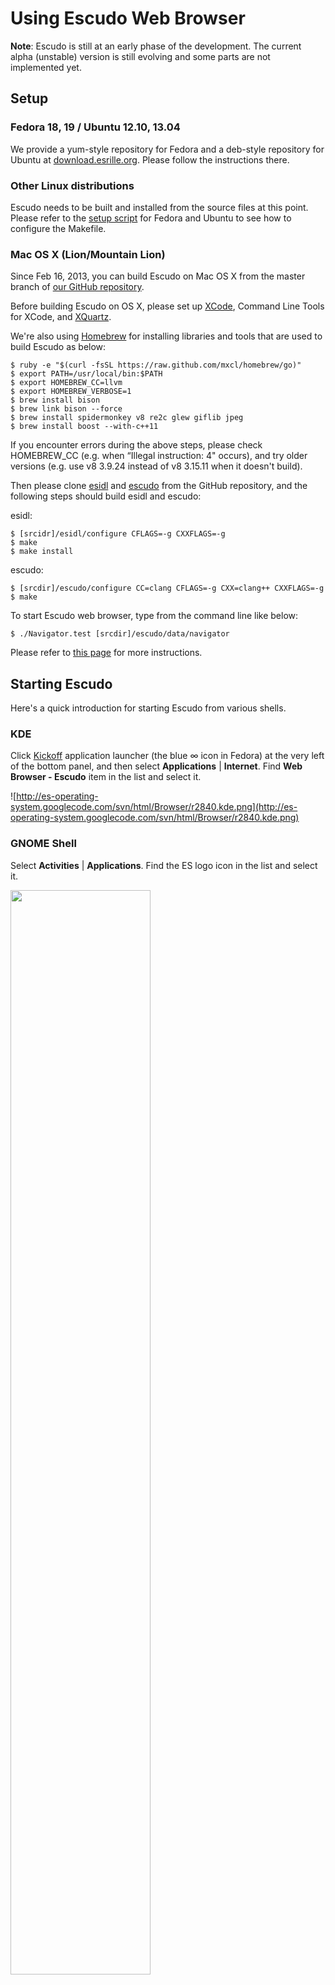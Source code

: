 # Using Escudo Web Browser #

**Note**: Escudo is still at an early phase of the development.
The current alpha (unstable) version is still evolving and some parts are not implemented yet.

## Setup ##

### Fedora 18, 19 / Ubuntu 12.10, 13.04 ###

We provide a yum-style repository for Fedora and
a deb-style repository for Ubuntu
at [download.esrille.org](http://download.esrille.org/).
Please follow the instructions there.

### Other Linux distributions ###

Escudo needs to be built and installed from the source files at this point.
Please refer to the
[setup script](http://es-operating-system.googlecode.com/svn/trunk/setup.escudo)
for Fedora and Ubuntu to see how to configure the Makefile.

### Mac OS X (Lion/Mountain Lion) ###

Since Feb 16, 2013, you can build Escudo on Mac OS X from the master branch of [our GitHub repository](https://github.com/esrille/escudo).

Before building Escudo on OS X, please set up [XCode](https://developer.apple.com/technologies/tools/), Command Line Tools for XCode, and
[XQuartz](http://xquartz.macosforge.org/landing/).

We're also using [Homebrew](http://mxcl.github.com/homebrew/) for installing libraries and tools that are used to build Escudo as below:

```
$ ruby -e "$(curl -fsSL https://raw.github.com/mxcl/homebrew/go)"
$ export PATH=/usr/local/bin:$PATH
$ export HOMEBREW_CC=llvm
$ export HOMEBREW_VERBOSE=1
$ brew install bison
$ brew link bison --force
$ brew install spidermonkey v8 re2c glew giflib jpeg
$ brew install boost --with-c++11
```

If you encounter errors during the above steps, please check HOMEBREW\_CC (e.g. when “Illegal instruction: 4" occurs), and try older versions (e.g. use v8 3.9.24 instead of v8 3.15.11 when it doesn't build).

Then please clone [esidl](https://github.com/esrille/esidl) and [escudo](https://github.com/esrille/escudo) from the GitHub repository, and the following steps should build esidl and escudo:

esidl:
```
$ [srcidr]/esidl/configure CFLAGS=-g CXXFLAGS=-g
$ make
$ make install
```

escudo:
```
$ [srcdir]/escudo/configure CC=clang CFLAGS=-g CXX=clang++ CXXFLAGS=-g  
$ make 
```

To start Escudo web browser, type from the command line like below:
```
$ ./Navigator.test [srcdir]/escudo/data/navigator
```

Please refer to [this page](BuildingWebBrowser.md) for more instructions.

## Starting Escudo ##

Here's a quick introduction for starting Escudo from various shells.

### KDE ###

Click [Kickoff](http://userbase.kde.org/Plasma/Kickoff) application launcher (the blue ∞ icon in Fedora) at the very left of the bottom panel,
and then select **Applications** | **Internet**. Find **Web Browser - Escudo** item in the list and select it.

![http://es-operating-system.googlecode.com/svn/html/Browser/r2840.kde.png](http://es-operating-system.googlecode.com/svn/html/Browser/r2840.kde.png)

### GNOME Shell ###

Select **Activities** | **Applications**. Find the ES logo icon in the list and select it.

<img src='http://es-operating-system.googlecode.com/svn/html/Browser/r2840.gnome.png' width='66.7%' height='66.7%'>

<h3>Ubuntu Unity</h3>

Click the Ubuntu logo in the Launcher to start the <a href='https://help.ubuntu.com/12.04/ubuntu-help/unity-dash-intro.html'>Dash</a>,<br>
and type "escudo" in to the <i>Search</i> bar.<br>
The Dash will show you the ES logo icon. Select the ES logo icon to start Escudo.<br>
<br>
<img src='http://es-operating-system.googlecode.com/svn/html/Browser/r2840.unity.png' width='66.7%' height='66.7%'>

<h3>Terminal</h3>

Type "escudo" and hit <code>Enter</code>.<br>
<br>
<pre><code>% escudo<br>
</code></pre>

<h2>Using Escudo</h2>

The new Escudo window initially opens about:blank page:<br>
<br>
<img src='http://es-operating-system.googlecode.com/svn/html/Browser/r2840.blank.png' width='66.7%' height='66.7%'>

There is a toolbar across the bottom of the window:<br>
<br>
<img src='http://es-operating-system.googlecode.com/svn/html/Browser/r2840.toolbar.png' width='66.7%' height='66.7%'>

The toolbar offers the following items:<br>
<br>
<ul><li>ES logo button<br>
</li><li>Back button<br>
</li><li>Forward button<br>
</li><li>Location field<br>
</li><li>Reload button<br>
</li><li>Cancel button</li></ul>

Clicking the ES logo button brings the about: page (with version 0.2.0):<br>
<br>
<img src='http://es-operating-system.googlecode.com/svn/html/Browser/r2840.about.png' width='66.7%' height='66.7%'>

There is a blue link, "Esrille Inc.", in the fourth line on the about: page.<br>
Try clicking on the link. Now Escudo tries to bring the home page of Esrille Inc.<br>
After you click on the link, the ES logo button switches to an animating gear icon<br>
to show you that the page transfer is in progress:<br>
<br>
<img src='http://es-operating-system.googlecode.com/svn/html/Browser/r2840.loading.png' width='66.7%' height='66.7%'>

When the page is completely loaded, the gear icon changes back to the ES logo icon,<br>
and you'll see <a href='http://www.esrille.com/'>http://www.esrille.com/</a> in the location field:<br>
<br>
<img src='http://es-operating-system.googlecode.com/svn/html/Browser/r2840.esrille.png' width='66.7%' height='66.7%'>

The title bar of the Escudo window shows the title and favicon of the page (if the page has one):<br>
<br>
<img src='http://es-operating-system.googlecode.com/svn/html/Browser/r2840.titlebar.png' width='66.7%' height='66.7%'>

To bring a web page by specifying a URL, click the location field, and type,<br>
<br>
<blockquote><code>http://www.webstandards.org/files/acid2/test.html</code></blockquote>

which is the URL of the <a href='http://www.webstandards.org/action/acid2/'>Acid2</a> test page:<br>
<br>
<img src='http://es-operating-system.googlecode.com/svn/html/Browser/r2840.acid2-1.png' width='66.7%' height='66.7%'>

Hit the <code>Enter</code> key to start loading the page.<br>
<br>
<img src='http://es-operating-system.googlecode.com/svn/html/Browser/r2840.acid2-2.png' width='66.7%' height='66.7%'>

To see the Acid2 test result, click on the blue link that reads, "Take The Acid2 Test":<br>
<br>
<img src='http://es-operating-system.googlecode.com/svn/html/Browser/r2840.acid2.png' width='66.7%' height='66.7%'>

At this point, Escudo web browser implements <a href='http://www.w3.org/TR/CSS2/'>CSS 2.1</a> specification relatively well and<br>
passes the Acid2 test.<br>
It also passes about 90% of the tests in the <a href='http://test.csswg.org/suites/css2.1/20110323/'>CSS2.1 Conformance Test Suite</a>.<br>
We're going to support recent dynamic and rich Web pages and the<br>
<a href='http://www.webstandards.org/action/acid3/'>Acid3</a> test<br>
in the future versions of the Escudo browser.<br>
<br>
<h2>File Organization</h2>

The following is the file organization of the Escudo web browser installation.<br>
<br>
<pre><code>/usr/bin<br>
    + escudo          # shell script that executes the browser core<br>
/usr/libexec/esrille/escudo<br>
    + escudo          # browser core (binary executable)<br>
/usr/share/applications<br>
    + escudo.desktop  # desktop file for freedesktop.org environment<br>
/usr/share/esrille/escudo<br>
    + escudo.html     # browser UI page<br>
    + default.css     # default style sheet<br>
    + escudo.ico      # default window icon<br>
    + etc.            # other image files used by escudo.html<br>
/usr/share/esrille/escudo/about<br>
    + blank           # about:blank page<br>
    + index.html      # about: page<br>
    + etc.            # other image files used by the about URL files<br>
/usr/share/icons/hicolor/*x*/apps<br>
    + escudo.png      # icon files used by the GUI shell<br>
</code></pre>

The user specific configuration files are stored in,<br>
<br>
<pre><code>$HOME/.esrille/escudo<br>
</code></pre>

This is also where Escudo creates its temporary cache files.<br>
<br>
<h2>Escudo's user agent string</h2>

Escudo's user agent string uses the format:<br>
<br>
<pre><code>Escudo/x.y.z<br>
</code></pre>

Where <b>x.y.z.</b> provides the version number of the package (such as "0.2.0").<br>
<br>
<i>Note: The format may be changed in the future versions.</i>

<h1>Contact Us</h1>

Please feel free to post your questions, suggestions, etc., on any topics related to Escudo Web Browser to <a href='http://groups.google.com/group/es-operating-system'>our discussion group</a>. We always welcome your input.